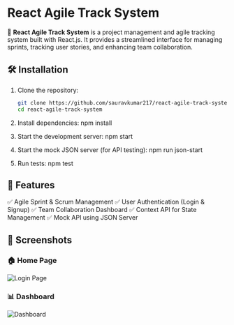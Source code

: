 # React Agile Track System

🚀 **React Agile Track System** is a project management and agile tracking system built with React.js. It provides a streamlined interface for managing sprints, tracking user stories, and enhancing team collaboration.

## 🛠️ Installation

1. Clone the repository:

   ```sh
   git clone https://github.com/sauravkumar217/react-agile-track-system.git
   cd react-agile-track-system

2. Install dependencies:
   npm install

3. Start the development server:
   npm start

4.  Start the mock JSON server (for API testing):
    npm run json-start

5. Run tests:
    npm test

##  📌 Features
✅ Agile Sprint & Scrum Management
✅ User Authentication (Login & Signup)
✅ Team Collaboration Dashboard
✅ Context API for State Management
✅ Mock API using JSON Server

## 📸 Screenshots

### 🏠 Home Page
![Login Page](agile-track-system/public/assets/screenshot1.png)

### 📊 Dashboard
![Dashboard](agile-track-system/public/assets/screenshot2.png)


